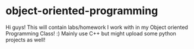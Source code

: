# object-oriented-programming

Hi guys! This will contain labs/homework I work with in my Object oriented Programming Class! :)
Mainly use C++ but might upload some python projects as well!
